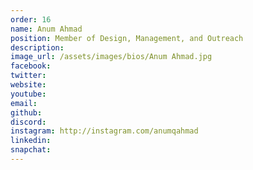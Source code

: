 ```yaml
---
order: 16
name: Anum Ahmad 
position: Member of Design, Management, and Outreach
description: 
image_url: /assets/images/bios/Anum Ahmad.jpg
facebook: 
twitter: 
website: 
youtube: 
email: 
github: 
discord: 
instagram: http://instagram.com/anumqahmad 
linkedin: 
snapchat: 
---
```

